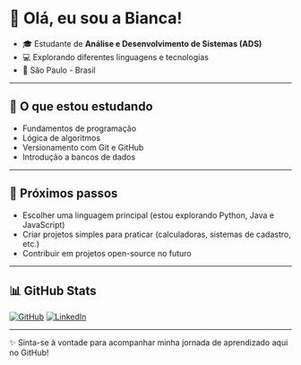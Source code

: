 # 👋 Olá, eu sou a Bianca!

- 🎓 Estudante de **Análise e Desenvolvimento de Sistemas (ADS)**  
- 💻 Explorando diferentes linguagens e tecnologias  
- 📍 São Paulo - Brasil 
---

## 🌱 O que estou estudando
- Fundamentos de programação  
- Lógica de algoritmos  
- Versionamento com Git e GitHub  
- Introdução a bancos de dados  

---

## 🔎 Próximos passos
- Escolher uma linguagem principal (estou explorando Python, Java e JavaScript)  
- Criar projetos simples para praticar (calculadoras, sistemas de cadastro, etc.)  
- Contribuir em projetos open-source no futuro  

---

## 📊 GitHub Stats
[![GitHub](https://img.shields.io/badge/GitHub-100000?style=for-the-badge&logo=github&logoColor=white)](https://github.com/silva-bianca/Silva-bianca)
[![LinkedIn](https://img.shields.io/badge/LinkedIn-0077B5?style=for-the-badge&logo=linkedin&logoColor=white)](www.linkedin.com/in/biancadasilvalima/)

---

✨ Sinta-se à vontade para acompanhar minha jornada de aprendizado aqui no GitHub!
